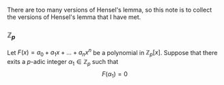 There are too many versions of Hensel's lemma, so this note is to collect the versions of Hensel's lemma that I have met.

### $\mathbb{Z}_{p}$
Let $F(x)=a_{0}+a_{1}x+\dots+a_{n}x^{n}$ be a polynomial in $\mathbb{Z}_{p}[x]$. Suppose that there exits a $p$-adic integer $\alpha_1\in \mathbb{Z}_{p}$ such that  $$
F(\alpha_{1})=0
$$ 